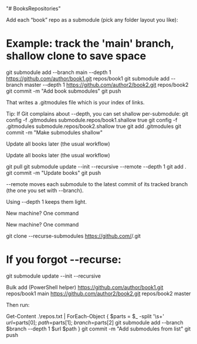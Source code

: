 "# BooksRepositories" 


Add each “book” repo as a submodule (pick any folder layout you like):

# Example: track the 'main' branch, shallow clone to save space
git submodule add --branch main --depth 1 https://github.com/author/book1.git repos/book1
git submodule add --branch master --depth 1 https://github.com/author2/book2.git repos/book2
git commit -m "Add book submodules"
git push


That writes a .gitmodules file which is your index of links.

Tip: If Git complains about --depth, you can set shallow per-submodule:
git config -f .gitmodules submodule.repos/book1.shallow true
git config -f .gitmodules submodule.repos/book2.shallow true
git add .gitmodules
git commit -m "Make submodules shallow"


Update all books later (the usual workflow)

Update all books later (the usual workflow)

git pull
git submodule update --init --recursive --remote --depth 1
git add .
git commit -m "Update books"
git push


--remote moves each submodule to the latest commit of its tracked branch (the one you set with --branch).

Using --depth 1 keeps them light.


New machine? One command


New machine? One command

git clone --recurse-submodules https://github.com/<you>/<books-tracker>.git
# If you forgot --recurse:
git submodule update --init --recursive


Bulk add (PowerShell helper)
https://github.com/author/book1.git repos/book1 main
https://github.com/author2/book2.git repos/book2 master


Then run:

Get-Content .\repos.txt | ForEach-Object {
  $parts = $_ -split '\s+'
  $url=$parts[0]; $path=$parts[1]; $branch=$parts[2]
  git submodule add --branch $branch --depth 1 $url $path
}
git commit -m "Add submodules from list"
git push


